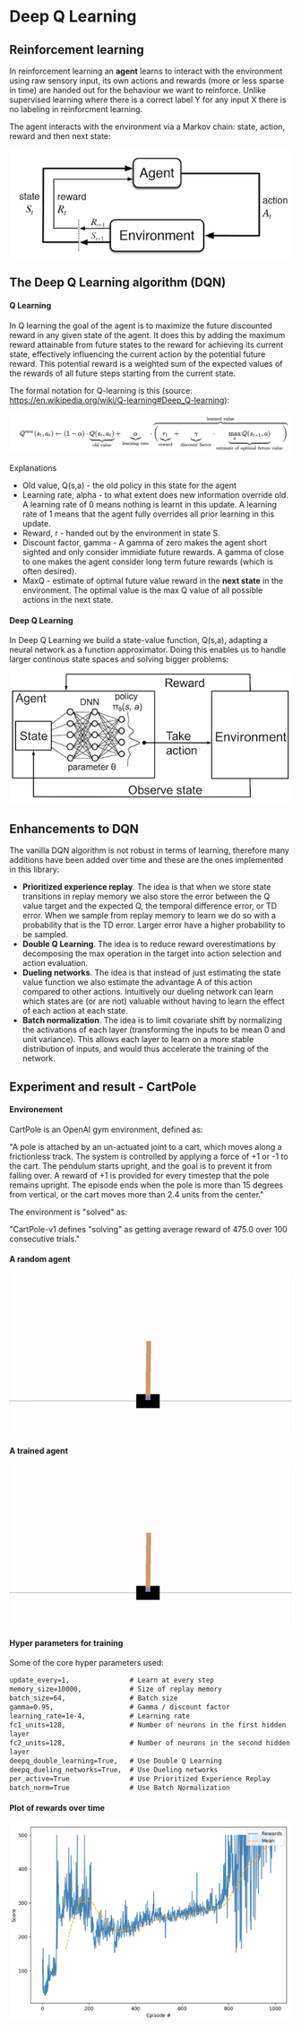 # Deep Q Learning

## Reinforcement learning

In reinforcement learning an **agent** learns to interact with the environment using raw sensory input, its own actions and rewards (more or less sparse in time) are handed out for the behaviour we want to reinforce. Unlike supervised learning where there is a correct label Y for any input X there is no labeling in reinforcment learning.

The agent interacts with the environment via a Markov chain: state, action, reward and then next state:

![Markov](/Documentation/MarkovChain.png)

## The Deep Q Learning algorithm (DQN)

#### Q Learning

In Q learning the goal of the agent is to maximize the future discounted reward in any given state of the agent. It does this by adding the maximum reward attainable from future states to the reward for achieving its current state, effectively influencing the current action by the potential future reward. This potential reward is a weighted sum of the expected values of the rewards of all future steps starting from the current state.

The formal notation for Q-learning is this (source: https://en.wikipedia.org/wiki/Q-learning#Deep_Q-learning):

![Q Learning](/Documentation/DeepQLearning.png)

Explanations
- Old value, Q(s,a) - the old policy in this state for the agent
- Learning rate, alpha - to what extent does new information override old. A learning rate of 0 means nothing is learnt in this update. A learning rate of 1 means that the agent fully overrides all prior learning in this update.
- Reward, r - handed out by the environment in state S. 
- Discount factor, gamma - A gamma of zero makes the agent short sighted and only consider immidiate future rewards. A gamma of close to one makes the agent consider long term future rewards (which is often desired).
- MaxQ - estimate of optimal future value reward in the **next state** in the environment. The optimal value is the max Q value of all possible actions in the next state.

#### Deep Q Learning 

In Deep Q Learning we build a state-value function, Q(s,a), adapting a neural network as a function approximator. Doing this enables us to handle larger continous state spaces and solving bigger problems:

![Deep Q Learning](/Documentation/DeepQ.png)

## Enhancements to DQN

The vanilla DQN algorithm is not robust in terms of learning, therefore many additions have been added over time and these are the ones implemented in this library:

* **Prioritized experience replay**. The idea is that when we store state transitions in replay memory we also store the error between the Q value target and the expected Q, the temporal difference error, or TD error. When we sample from replay memory to learn we do so with a probability that is the TD error. Larger error have a higher probability to be sampled.
* **Double Q Learning**. The idea is to reduce reward overestimations by decomposing the max operation in the target into action selection and action evaluation.
* **Dueling networks**. The idea is that instead of just estimating the state value function we also estimate the advantage A of this action compared to other actions. Intuitively our dueling network can learn which states are (or are not) valuable without having to learn the effect of each action at each state.
* **Batch normalization**. The idea is to limit covariate shift by normalizing the activations of each layer (transforming the inputs to be mean 0 and unit variance). This allows each layer to learn on a more stable distribution of inputs, and would thus accelerate the training of the network.

## Experiment and result - CartPole

#### Environement

CartPole is an OpenAI gym environment, defined as:

"A pole is attached by an un-actuated joint to a cart, which moves along a frictionless track. The system is controlled by applying a force of +1 or -1 to the cart. The pendulum starts upright, and the goal is to prevent it from falling over. A reward of +1 is provided for every timestep that the pole remains upright. The episode ends when the pole is more than 15 degrees from vertical, or the cart moves more than 2.4 units from the center."

The environment is "solved" as:

"CartPole-v1 defines "solving" as getting average reward of 475.0 over 100 consecutive trials."

#### A random agent

![Random agent](/Checkpoints/cartpole_v1_random.gif)

#### A trained agent

![Trained agent](/Checkpoints/cartpole_v1_enjoy.gif)

#### Hyper parameters for training

Some of the core hyper parameters used:

````
update_every=1,               # Learn at every step
memory_size=10000,            # Size of replay memory
batch_size=64,                # Batch size 
gamma=0.95,                   # Gamma / discount factor
learning_rate=1e-4,           # Learning rate
fc1_units=128,                # Number of neurons in the first hidden layer
fc2_units=128,                # Number of neurons in the second hidden layer
deepq_double_learning=True,   # Use Double Q Learning 
deepq_dueling_networks=True,  # Use Dueling networks 
per_active=True               # Use Prioritized Experience Replay 
batch_norm=True               # Use Batch Normalization 
````

#### Plot of rewards over time

![Plot](/Checkpoints/cartpole_v1_plot.png)

